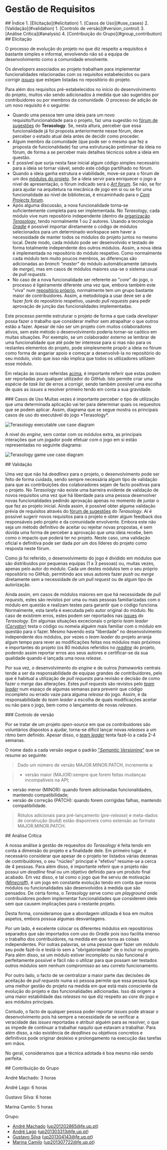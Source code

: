 # Gestão de Requisitos

<a name="index"/>
## Índice
1. [Elicitação](#elicitation)
  1. [Casos de Uso](#use_cases)
2. [Validação](#validation)
  1. [Controlo de versão](#version_control)
3. [Análise Crítica](#analysis)
4. [Contribuição do Grupo](#group_contribution)

<a name="elicitation"/>
## Elicitação

  O processo de evolução do projeto no que diz respeito a requisitos é bastante simples e informal, envolvendo não só a equipa de desenvolvimento como a comunidade envolvente.

  Os *developers* associados ao projeto trabalham para implementar funcionalidades relacionadas com os requisitos estabelecidos ou para corrigir <a name="issues"/>[*issues*](https://github.com/MovingBlocks/Terasology/issues) que estejam listadas no repositório do projeto.
 
 Para além dos requisitos pré-estabelecidos no início do desenvolvimento do projeto, muitos vão sendo adicionados à medida que são sugeridos por contribuidores ou por membros da comunidade. O processo de adição de um novo requisito é o seguinte:
 - Quando uma pessoa tem uma ideia para um novo requisito/funcionalidade para o projeto, faz uma sugestão no [fórum de sugestões](http://forum.terasology.org/forum/suggestions.21/) do **Terasology**. Se, nesta altura, perceber que essa funcionalidade já foi proposta anteriormente nesse fórum, deve perceber o estado atual dela antes de decidir como proceder.
 - Algum membro da comunidade (que pode ser o mesmo que fez a proposta de funcionalidade) faz uma estruturação preliminar da ideia no fórum, de forma a se perceber mais detalhes técnicos sobre a ideia em questão.
 - É possível que surja nesta fase inicial algum código simples necessário para a ideia se tornar viável, sendo este código partilhado no fórum.
 - Quando a ideia ganha estrutura e viabilidade, move-se para o fórum de um dos [módulos do projeto](http://forum.terasology.org/forum/modules.55/). Se a ideia servir para enriquecer o jogo a nível de apresentação, o fórum indicado será o [*Art forum*](http://forum.terasology.org/forum/art-media.25/). Se não, se for para ajudar na arquitetura na mecânica de jogo em si ou se for uma funcionalidade ao nível de bibliotecas, é encaminhado para o [*Core Projects forum*](http://forum.terasology.org/forum/core-projects.54/).
 - Após alguma discussão, a nova funcionalidade torna-se suficientemente completa para ser implementada. No *Terasology*, cada módulo vive num repositório independente (dentro da [organização *Terasology*](https://github.com/Terasology/), tendo normalmente 1 ou 2 autores. Usando a tecnologia [*Gradle*](http://gradle.org/) é possível importar diretamente o código de módulos selecionados para um determinado workspace sem haver a necessidade de manter todos os módulos do projeto juntos no mesmo local. Deste modo, cada módulo pode ser desenvolvido e testado de forma totalmente independente dos outros módulos. Assim, a nova ideia é implementada no repositório do módulo respetivo. Como normalmente cada módulo tem muito poucos membros, as diferenças são adicionadas ao *branch "master"* do módulo automáticamente (através de *merge*), mas em casos de módulos maiores usa-se o sistema usual de *pull requests*.
 - No caso de a nova funcionalidade ser referente ao "*core*" do jogo, o processo é ligeiramente diferente uma vez que, embora também este "viva" num [repositório próprio](https://github.com/MovingBlocks/Terasology), normalmente tem um grupo bastante maior de contribuidores. Assim, a metodologia a usar deve ser a de fazer *fork* do repositório respetivo, usando *pull requests* para pedir aprovação de junção das funcionalidades implementadas.
  
  Este processo permite estruturar o projeto de forma a que cada *developer* possa fazer o trabalho que considerar melhor sem atrapalhar o que outros estão a fazer. Apesar de não ser um projeto com muitos colaboradores ativos, sem este método o desenvolvimento poderia tornar-se caótico em muitas situações. Por exemplo, se um colaborador externo se lembrar de uma funcionalidade que até pode ter interesse para si mas não para os restantes elementos do projeto, pode simplesmente propôr a ideia no fórum como forma de angariar apoio e começar a desenvolvê-la no repositório do seu módulo, visto que isso não implica que todos os utilizadores utilizem esse módulo.

  Em relação às *issues* referidas [acima](#issues), é importante referir que estas podem ser reportadas por qualquer utilizador do GitHub. Isto permite criar uma espécie de *task list* de erros a corrigir, sendo também possível uma escolha de quais as *issues* a resolver primeiro tendo em conta a sua gravidade.

<a name="use_cases"/>
### Casos de Uso
Muitas vezes é importante perceber o tipo de utilização que uma determinada aplicação vai ter para determinar quais os requesitos que se podem aplicar. Assim, diagrama que se segue mostra os principais casos de uso do executável do jogo *Terasology*.

![Terasology executable use case diagram](/ESOF-docs/resources/usecasediagram-executable.png)

A nível do *engine*, sem contar com os módulos extra, as principais interações que um jogador pode efetuar com o jogo em si estão representadas no seguinte diagrama:

![Terasology game use case diagram](/ESOF-docs/resources/usecasediagram-game.png)

<a name="validation"/>
## Validação

  Uma vez que não há *deadlines* para o projeto, o desenvolvimento pode ser feito de forma cuidada, sendo sempre necessária algum tipo de validação para que as contribuições dos colaboradores sejam de facto positivas para o projeto. No *Terasology* não existe uma barreira evidente de validação de novos requisitos uma vez que há liberdade para uma pessoa desenvolver novas funcionalidades pedindo aprovação apenas no momento de juntar o que fez ao projeto inicial. Ainda assim, é possível obter alguma validação prévia de requisitos através do [fórum de sugestões](http://forum.terasology.org/forum/suggestions.21/) do *Terasology*. Aí é possível sugerir novos requisitos para o projeto e obter algum feedback dos responsáveis pelo projeto e da comunidade envolvente. Embora este não seja um método definitivo de aceitar ou rejeitar novas propostas, é sem dúvida uma forma de perceber a aprovação que uma ideia recebe, bem como o impacto que poderá ter no projeto. Neste caso, uma validação oficial e definitiva pode ser dada por um dos líderes do projeto como resposta neste fórum.

  Como já foi referido, o desenvolvimento do jogo é dividido em módulos que são distribuidos por pequenas equipas (1 a 3 pessoas) ou, muitas vezes, apenas pelo autor do módulo. Cada um destes módulos tem o seu próprio repositório no GitHub, permitindo aos seus autores fazer *push* ou *merge* diretamente sem a necessidade de um *pull request* ou de algum tipo de autorização.

  Ainda assim, em casos de módulos maiores em que há necessidade de *pull requests*, estes são revistos por uma ou mais pessoas familiarizadas com o módulo em questão e realizam testes para garantir que o código funciona. Normalmente, esta tarefa é executada pelo autor original do módulo. No caso de existirem erros, estes podem ser reportados nas [issues](#issues) do *Terasology*. Em algumas situações excecionais o próprio *team leader* [(*Cervator*)](https://github.com/Cervator) testa o código ou nomeia alguém mais familiar com o módulo em questão para o fazer. Mesmo havendo esta "liberdade" no desenvolvimento independente dos módulos, por vezes o *team leader* do projeto arranja algum tempo para rever as modificações feitas nos módulos mais próximos e importantes do projeto (os 80 módulos referidos no [*readme*](https://github.com/MovingBlocks/Terasology/blob/develop/README.markdown#modules) do projeto, podendo assim reportar erros aos seus autores e certificar-se da sua qualidade quando é lançada uma nova *release*.

  Por sua vez, o desenvolvimento do *engine* e de outros *frameworks* centrais tende a ser da responsabilidade de equipas grandes de contribuidores, pelo que é habitual a utilização de *pull requests* para revisão e decisão de como fazer o *merge* das alterações. Estes *pull requests* são revistos pelo [*team leader*](https://github.com/Cervator) num espaço de algumas semanas para prevenir que código incompleto ou errado vaze para alguma *release* do jogo. Assim, é da responsabilidade do *team leader* a escolha de quais modificações aceitar ou não para o jogo, bem como o lançamento de novas *releases*.

<a name="version_control"/>
### Controlo de versão

Por se tratar de um projeto *open-source* em que os contribuidores são voluntários dispostos a ajudar, torna-se díficil lançar novas *releases* a um ritmo bem definido. Apesar disso, o [*team leader*](https://github.com/Cervator) tenta fazê-lo a cada 2-4 semanas.

O nome dado a cada versão segue o padrão ["*Semantic Versioning*"](semver.org) que se resume ao seguinte:
> Dado um número de versão MAJOR.MINOR.PATCH, incremente a:

>- versão maior (MAJOR):sempre que forem feitas mudanças incompatíveis na API;
- versão menor (MINOR): quando forem adicionadas funcionalidades, mantendo compatibilidade;
- versão de correção (PATCH): quando forem corrigidas falhas, mantendo compatibilidade.

> Rótulos adicionais para pré-lançamento (*pre-release*) e meta-dados de construção (*build*) estão disponíveis como extensão ao formato MAJOR.MINOR.PATCH.

<a name="analysis"/>
## Análise Crítica

  A nossa análise à gestão de requesitos do *Terasology* é feita tendo em conta a dimensão do projeto e a finalidade dele. Em primeiro lugar, é necessário considerar que apesar de o projeto ter listados várias dezenas de contribuidores, o seu "núcleo" principal e "efetivo" resume-se a cerca de 4 pessoas. Para além disso, é importante referir que o projeto não possui um *deadline* final ou um objetivo definido para um produto final acabado. Em vez disso, e tal como o jogo que lhe serviu de motivação ([*Minecraft*](https://minecraft.net/)), é um jogo em constante evolução tendo em conta que novos módulos ou funcionalidades são desenvolvidos à medida que são pensados. De certa forma, o *Terasology* serve como um *playground* onde contribuidores podem implementar funcionalidades que considerem úteis sem que causem implicações para o restante projeto.
  
  Desta forma, consideramos que a abordagem utilizada é boa em muitos aspetos, embora possua algumas desvantagens.
  
  Por um lado, é excelente colocar os diferentes módulos em repositórios separados que são importados com uso do *Gradle* pois isso facilita imenso o trabalho dos contribuidores, na medida em que torna as coisas independentes. Por outras palavras, se uma pessoa quer fazer um módulo seu pode fazê-lo e testá-lo sem a "obrigatoriedade" de o incluir no projeto. Para além disso, se um módulo estiver incompleto ou não funcional é perfeitamente possível e fácil não o utilizar para que possam ser testados outros módulos sem nenhum compromisso ao seu correto funcionamento.
  
  Por outro lado, o facto de se centralizar a maior parte das decisões de aceitação de *pull requests* numa só pessoa permite que essa pessoa faça uma melhor gestão do projeto na medida em que está mais consciente da evolução do projeto e das funcionalidades adicionadas. Isso dá origem a uma maior estabilidade das *releases* no que diz respeito ao *core* do jogo e aos módulos principais.
  
  Contudo, o facto de qualquer pessoa poder reportar *issues* pode atrasar o desenvolvimento pois há sempre a necessidade de se verificar a veracidade das *issues* reportadas e atribuir alguém para as resolver, o que as impede de continuar a trabalhar naquilo que estavam a trabalhar. Para além disso, a não existência de *deadlines* ou objetivos concretos e definitivos pode originar desleixo e prolongamento na execução das tarefas em mãos.
  
  No geral, consideramos que a técnica adotada é boa mesmo não sendo perfeita.

<a name="group_contribution"/>
## Contribuição do Grupo

André Machado: 3 horas

André Lago: 6 horas

Gustavo Silva: 6 horas

Marina Camilo: 5 horas

Grupo:
 - [André Machado](https://github.com/andremachado94) (up201202865@fe.up.pt)
 - [André Lago](https://github.com/andrelago13) (up201303313@fe.up.pt)
 - [Gustavo Silva](https://github.com/gtugablue) (up201304143@fe.up.pt)
 - [Marina Camilo](https://github.com/Aniiram) (up201307722@fe.up.pt)
